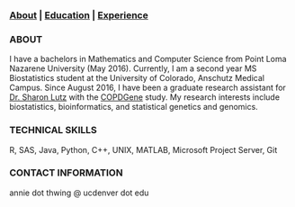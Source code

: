 ### [About](https://athwing.github.io)  |  [Education](https://athwing.github.io/education) |  [Experience](https://athwing.github.io/experience)

### ABOUT
I have a bachelors in Mathematics and Computer Science from Point Loma Nazarene University (May 2016). Currently, I am a second year MS Biostatistics student at the University of Colorado, Anschutz Medical Campus. Since August 2016, I have been a graduate research assistant for [Dr. Sharon Lutz](https://sharonlutz.github.io/) with the [COPDGene](http://www.copdgene.org/) study.  My research interests include biostatistics, bioinformatics, and statistical genetics and genomics.

### TECHNICAL SKILLS
R, SAS, Java, Python, C++, UNIX, MATLAB, Microsoft Project Server, Git

### CONTACT INFORMATION
annie dot thwing @ ucdenver dot edu
